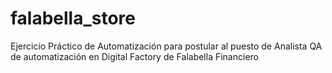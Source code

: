 # falabella_store
Ejercicio Práctico de Automatización para postular al puesto de Analista QA de automatización en Digital Factory de Falabella Financiero

